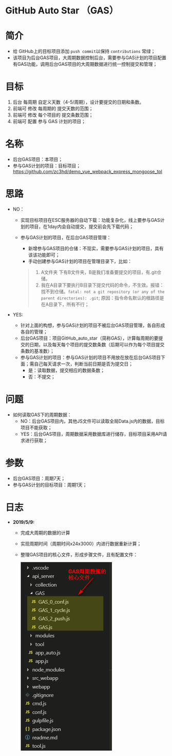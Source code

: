 # GitHub Auto Star  （GAS）

# 简介

* 给 GitHub上的目标项目添加 `push commit`以保持 `contributions` 常绿；
* 该项目为后台GAS项目，大周期数据控制后台，需要参与GAS计划的项目配置有GAS功能，调用后台GAS项目的大周期数据进行统一控制提交和管理；

# 目标

1. 后台 每周期 自定义天数（4-5/周期），设计要提交的日期和条数。
2. 前端可 修改 每周期的 提交天数的范围；
3. 前端可 修改 每个项目的 提交条数范围；
4. 前端可 配置 参与 GAS 计划的项目；

# 名称

* 后台GAS项目：本项目；
* 参与GAS计划的项目：目标项目；https://github.com/zc3hd/demo_vue_webpack_express_mongoose_tpl

# 思路

* NO：

  * 实现目标项目在ESC服务器的自动下载：功能复杂化，线上要参与GAS计划的项目，在1day内会自动提交，提交前会先下载代码；

  * 参与GAS计划的项目，在后台GAS项目管理：

    * 新增参与GAS项目的仓储：不现实，需要参与GAS计划的项目，具有该该功能即可；
    * 手动创建参与GAS计划的项目在管理目录下，比如：

    > 1. A文件夹 下有B文件夹，B是我们准备要提交的项目，有.git仓储。
    > 2. 我在A目录下要执行B目录下提交代码的命令，不生效。报错：找不到仓储。`fatal: not a git repository (or any of the parent directories): .git`;  原因：指令命名默认的根路径是在A目录下，所有不行；

* YES:
  * 针对上面的构想，参与GAS计划的项目不被后台GAS项目管理，各自形成各自的管理；
  * 后台GAS项目：项目GitHub_auto_star（简称GAS），计算每周期的要提交的日期，以及每天每个项目的提交数条数（后期可以作为每个项目提交条数的基准数）；
  * 参与GAS计划的项目：参与GAS计划的项目不用放在放在后台GAS项目下面；需自己每天请求一次，判断当前日期是否为提交日；
    * 是：读取数据，提交相应的数据条数；
    * 否：不提交；

# 问题

* 如何读取GAS下的周期数据：
  * NO：后台GAS项目内，其他JS文件可以读取全局Data.js内的数据，目标项目不能获取；
  * YES：后台GAS项目，周期数据采用数据库进行储存，目标项目采用API请求进行获取；

# 参数

* 后台GAS项目：周期7天；
* 参与GAS计划的目标项目：周期1天；

# 日志

* **2019/5/9:**

  * 完成大周期的数据的计算

  * 实现周期时间（周期时间x24x3000）内进行数据重新计算；

  * 整理GAS项目的核心文件，形成步骤文件，且有配置文件：

    ![](./assets/001.png)



